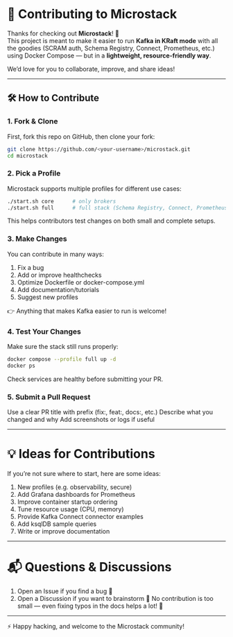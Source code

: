 # 🤝 Contributing to Microstack

Thanks for checking out **Microstack**! 🚀  
This project is meant to make it easier to run **Kafka in KRaft mode** with all the goodies (SCRAM auth, Schema Registry, Connect, Prometheus, etc.) using Docker Compose — but in a **lightweight, resource-friendly way**.  

We’d love for you to collaborate, improve, and share ideas!  

---

## 🛠 How to Contribute

### 1. Fork & Clone
First, fork this repo on GitHub, then clone your fork:
```bash
git clone https://github.com/<your-username>/microstack.git
cd microstack
```

### 2. Pick a Profile
Microstack supports multiple profiles for different use cases:
```bash
./start.sh core      # only brokers
./start.sh full      # full stack (Schema Registry, Connect, Prometheus, etc.)
```
This helps contributors test changes on both small and complete setups.

### 3. Make Changes
You can contribute in many ways:
1. Fix a bug
2. Add or improve healthchecks
3. Optimize Dockerfile or docker-compose.yml
4. Add documentation/tutorials
5. Suggest new profiles

👉 Anything that makes Kafka easier to run is welcome!

### 4. Test Your Changes
Make sure the stack still runs properly:
```bash
docker compose --profile full up -d
docker ps
```
Check services are healthy before submitting your PR.

### 5. Submit a Pull Request
Use a clear PR title with prefix (fix:, feat:, docs:, etc.)
Describe what you changed and why
Add screenshots or logs if useful

---

# 💡 Ideas for Contributions
If you’re not sure where to start, here are some ideas:
1. New profiles (e.g. observability, secure)
2. Add Grafana dashboards for Prometheus
3. Improve container startup ordering
4. Tune resource usage (CPU, memory)
5. Provide Kafka Connect connector examples
6. Add ksqlDB sample queries
7. Write or improve documentation

---

# 📬 Questions & Discussions
1. Open an Issue if you find a bug 🐞
2. Open a Discussion if you want to brainstorm 💭
No contribution is too small — even fixing typos in the docs helps a lot! 🙏

---

⚡ Happy hacking, and welcome to the Microstack community!
